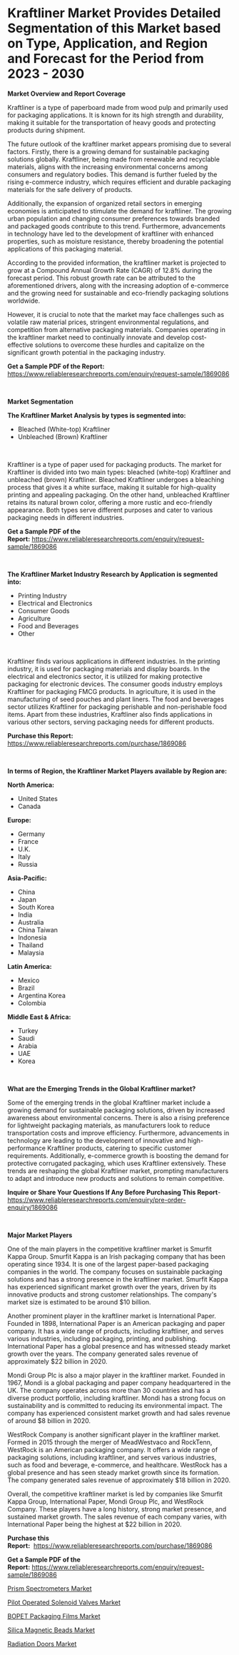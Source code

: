<p><h1>Kraftliner Market Provides Detailed Segmentation of this Market based on Type, Application, and Region and Forecast for the Period from 2023 - 2030</h1></p><p><strong>Market Overview and Report Coverage</strong></p>
<p><p>Kraftliner is a type of paperboard made from wood pulp and primarily used for packaging applications. It is known for its high strength and durability, making it suitable for the transportation of heavy goods and protecting products during shipment.</p><p>The future outlook of the kraftliner market appears promising due to several factors. Firstly, there is a growing demand for sustainable packaging solutions globally. Kraftliner, being made from renewable and recyclable materials, aligns with the increasing environmental concerns among consumers and regulatory bodies. This demand is further fueled by the rising e-commerce industry, which requires efficient and durable packaging materials for the safe delivery of products.</p><p>Additionally, the expansion of organized retail sectors in emerging economies is anticipated to stimulate the demand for kraftliner. The growing urban population and changing consumer preferences towards branded and packaged goods contribute to this trend. Furthermore, advancements in technology have led to the development of kraftliner with enhanced properties, such as moisture resistance, thereby broadening the potential applications of this packaging material.</p><p>According to the provided information, the kraftliner market is projected to grow at a Compound Annual Growth Rate (CAGR) of 12.8% during the forecast period. This robust growth rate can be attributed to the aforementioned drivers, along with the increasing adoption of e-commerce and the growing need for sustainable and eco-friendly packaging solutions worldwide.</p><p>However, it is crucial to note that the market may face challenges such as volatile raw material prices, stringent environmental regulations, and competition from alternative packaging materials. Companies operating in the kraftliner market need to continually innovate and develop cost-effective solutions to overcome these hurdles and capitalize on the significant growth potential in the packaging industry.</p></p>
<p><strong>Get a Sample PDF of the Report:</strong> <a href="https://www.reliableresearchreports.com/enquiry/request-sample/1869086">https://www.reliableresearchreports.com/enquiry/request-sample/1869086</a></p>
<p>&nbsp;</p>
<p><strong>Market Segmentation</strong></p>
<p><strong>The Kraftliner Market Analysis by types is segmented into:</strong></p>
<p><ul><li>Bleached (White-top) Kraftliner</li><li>Unbleached (Brown) Kraftliner</li></ul></p>
<p>&nbsp;</p>
<p><p>Kraftliner is a type of paper used for packaging products. The market for Kraftliner is divided into two main types: bleached (white-top) Kraftliner and unbleached (brown) Kraftliner. Bleached Kraftliner undergoes a bleaching process that gives it a white surface, making it suitable for high-quality printing and appealing packaging. On the other hand, unbleached Kraftliner retains its natural brown color, offering a more rustic and eco-friendly appearance. Both types serve different purposes and cater to various packaging needs in different industries.</p></p>
<p><strong>Get a Sample PDF of the Report:</strong>&nbsp;<a href="https://www.reliableresearchreports.com/enquiry/request-sample/1869086">https://www.reliableresearchreports.com/enquiry/request-sample/1869086</a></p>
<p>&nbsp;</p>
<p><strong>The Kraftliner Market Industry Research by Application is segmented into:</strong></p>
<p><ul><li>Printing Industry</li><li>Electrical and Electronics</li><li>Consumer Goods</li><li>Agriculture</li><li>Food and Beverages</li><li>Other</li></ul></p>
<p>&nbsp;</p>
<p><p>Kraftliner finds various applications in different industries. In the printing industry, it is used for packaging materials and display boards. In the electrical and electronics sector, it is utilized for making protective packaging for electronic devices. The consumer goods industry employs Kraftliner for packaging FMCG products. In agriculture, it is used in the manufacturing of seed pouches and plant liners. The food and beverages sector utilizes Kraftliner for packaging perishable and non-perishable food items. Apart from these industries, Kraftliner also finds applications in various other sectors, serving packaging needs for different products.</p></p>
<p><strong>Purchase this Report:</strong>&nbsp; <a href="https://www.reliableresearchreports.com/purchase/1869086">https://www.reliableresearchreports.com/purchase/1869086</a></p>
<p>&nbsp;</p>
<p><strong>In terms of Region, the Kraftliner Market Players available by Region are:</strong></p>
<p>
    <p> <strong> North America: </strong>
        <ul>
            <li>United States</li>
            <li>Canada</li>
        </ul>
        </p> 
    <p> <strong> Europe: </strong>
        <ul>
            <li>Germany</li>
            <li>France</li>
            <li>U.K.</li>
            <li>Italy</li>
            <li>Russia</li>
        </ul>
        </p> 
    <p> <strong> Asia-Pacific: </strong>
        <ul>
            <li>China</li>
            <li>Japan</li>
            <li>South Korea</li>
            <li>India</li>
            <li>Australia</li>
            <li>China Taiwan</li>
            <li>Indonesia</li>
            <li>Thailand</li>
            <li>Malaysia</li>
        </ul>
        </p> 
    <p> <strong> Latin America: </strong>
        <ul>
            <li>Mexico</li>
            <li>Brazil</li>
            <li>Argentina Korea</li>
            <li>Colombia</li>
        </ul>
        </p> 
    <p> <strong> Middle East & Africa: </strong>
        <ul>
            <li>Turkey</li>
            <li>Saudi</li>
            <li>Arabia</li>
            <li>UAE</li>
            <li>Korea</li>
        </ul>
    </p>
    </p>
<p>&nbsp;</p>
<p><strong>What are the Emerging Trends in the Global Kraftliner market?</strong></p>
<p><p>Some of the emerging trends in the global Kraftliner market include a growing demand for sustainable packaging solutions, driven by increased awareness about environmental concerns. There is also a rising preference for lightweight packaging materials, as manufacturers look to reduce transportation costs and improve efficiency. Furthermore, advancements in technology are leading to the development of innovative and high-performance Kraftliner products, catering to specific customer requirements. Additionally, e-commerce growth is boosting the demand for protective corrugated packaging, which uses Kraftliner extensively. These trends are reshaping the global Kraftliner market, prompting manufacturers to adapt and introduce new products and solutions to remain competitive.</p></p>
<p><strong>Inquire or Share Your Questions If Any Before Purchasing This Report</strong>- <a href="https://www.reliableresearchreports.com/enquiry/pre-order-enquiry/1869086">https://www.reliableresearchreports.com/enquiry/pre-order-enquiry/1869086</a></p>
<p>&nbsp;</p>
<p><strong>Major Market Players</strong></p>
<p><p>One of the main players in the competitive kraftliner market is Smurfit Kappa Group. Smurfit Kappa is an Irish packaging company that has been operating since 1934. It is one of the largest paper-based packaging companies in the world. The company focuses on sustainable packaging solutions and has a strong presence in the kraftliner market. Smurfit Kappa has experienced significant market growth over the years, driven by its innovative products and strong customer relationships. The company's market size is estimated to be around $10 billion.</p><p>Another prominent player in the kraftliner market is International Paper. Founded in 1898, International Paper is an American packaging and paper company. It has a wide range of products, including kraftliner, and serves various industries, including packaging, printing, and publishing. International Paper has a global presence and has witnessed steady market growth over the years. The company generated sales revenue of approximately $22 billion in 2020.</p><p>Mondi Group Plc is also a major player in the kraftliner market. Founded in 1967, Mondi is a global packaging and paper company headquartered in the UK. The company operates across more than 30 countries and has a diverse product portfolio, including kraftliner. Mondi has a strong focus on sustainability and is committed to reducing its environmental impact. The company has experienced consistent market growth and had sales revenue of around $8 billion in 2020.</p><p>WestRock Company is another significant player in the kraftliner market. Formed in 2015 through the merger of MeadWestvaco and RockTenn, WestRock is an American packaging company. It offers a wide range of packaging solutions, including kraftliner, and serves various industries, such as food and beverage, e-commerce, and healthcare. WestRock has a global presence and has seen steady market growth since its formation. The company generated sales revenue of approximately $18 billion in 2020.</p><p>Overall, the competitive kraftliner market is led by companies like Smurfit Kappa Group, International Paper, Mondi Group Plc, and WestRock Company. These players have a long history, strong market presence, and sustained market growth. The sales revenue of each company varies, with International Paper being the highest at $22 billion in 2020.</p></p>
<p><strong>Purchase this Report:</strong>&nbsp;&nbsp;<a href="https://www.reliableresearchreports.com/purchase/1869086">https://www.reliableresearchreports.com/purchase/1869086</a></p>
<p></p>
<p><strong>Get a Sample PDF of the Report:</strong>&nbsp;<a href="https://www.reliableresearchreports.com/enquiry/request-sample/1869086">https://www.reliableresearchreports.com/enquiry/request-sample/1869086</a></p>
<p><p><a href="https://medium.com/@mhdhonirp23/prism-spectrometers-market-insights-into-market-cagr-market-trends-and-growth-strategies-765f19643e97">Prism Spectrometers Market</a></p><p><a href="https://medium.com/@emiliomartelli542/pilot-operated-solenoid-valves-market-research-report-its-history-and-forecast-2023-to-2030-b291543e8a3f">Pilot Operated Solenoid Valves Market</a></p><p><a href="https://github.com/pizolina/Market-Research-Report-List-1/blob/main/bopet-packaging-films-market.md">BOPET Packaging Films Market</a></p><p><a href="https://github.com/lbird53714/Market-Research-Report-List-1/blob/main/silica-magnetic-beads-market.md">Silica Magnetic Beads Market</a></p><p><a href="https://medium.com/@devidwarnerrp23/radiation-doors-market-size-reveals-the-best-marketing-channels-in-global-industry-458ce6c344e9">Radiation Doors Market</a></p></p>